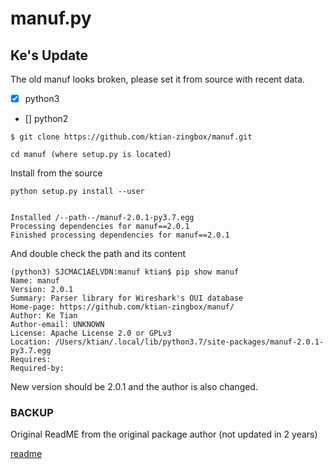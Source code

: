 manuf.py
===
## Ke's Update

The old manuf looks broken, please set it from source with recent data.

- [x] python3
- []  python2

```
$ git clone https://github.com/ktian-zingbox/manuf.git

cd manuf (where setup.py is located)

```
Install from the source

```
python setup.py install --user


Installed /--path--/manuf-2.0.1-py3.7.egg
Processing dependencies for manuf==2.0.1
Finished processing dependencies for manuf==2.0.1
```

And double check the path and its content 

```
(python3) SJCMAC1AELVDN:manuf ktian$ pip show manuf 
Name: manuf
Version: 2.0.1
Summary: Parser library for Wireshark's OUI database
Home-page: https://github.com/ktian-zingbox/manuf/
Author: Ke Tian 
Author-email: UNKNOWN
License: Apache License 2.0 or GPLv3
Location: /Users/ktian/.local/lib/python3.7/site-packages/manuf-2.0.1-py3.7.egg
Requires: 
Required-by: 
```

New version should be 2.0.1 and the author is also changed.

### BACKUP

Original ReadME from the original package author (not updated in 2 years)


[readme](https://github.com/coolbho3k/manuf)

